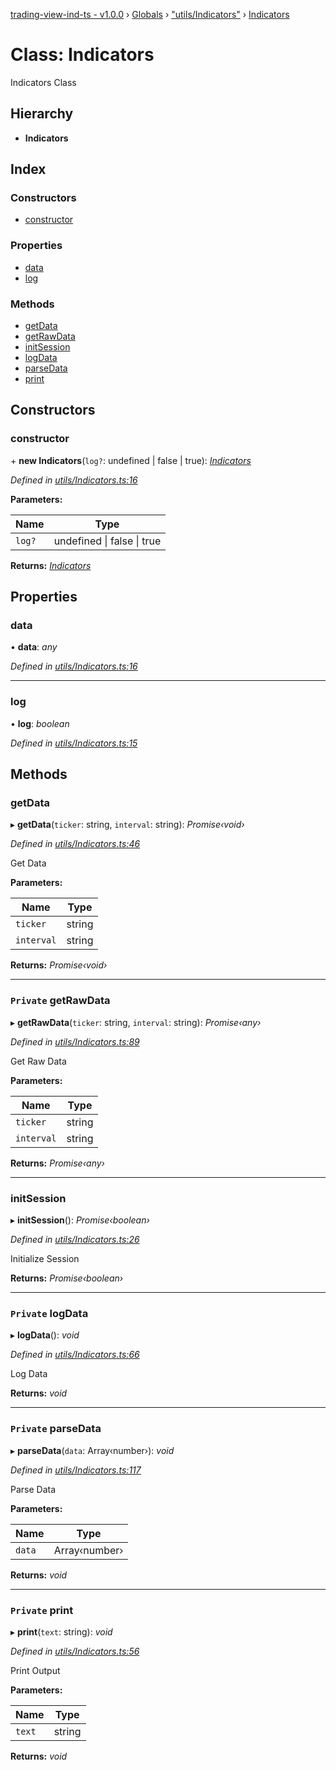 [trading-view-ind-ts - v1.0.0](../README.md) › [Globals](../globals.md) › ["utils/Indicators"](../modules/_utils_indicators_.md) › [Indicators](_utils_indicators_.indicators.md)

# Class: Indicators

Indicators Class

## Hierarchy

* **Indicators**

## Index

### Constructors

* [constructor](_utils_indicators_.indicators.md#constructor)

### Properties

* [data](_utils_indicators_.indicators.md#data)
* [log](_utils_indicators_.indicators.md#log)

### Methods

* [getData](_utils_indicators_.indicators.md#getdata)
* [getRawData](_utils_indicators_.indicators.md#private-getrawdata)
* [initSession](_utils_indicators_.indicators.md#initsession)
* [logData](_utils_indicators_.indicators.md#private-logdata)
* [parseData](_utils_indicators_.indicators.md#private-parsedata)
* [print](_utils_indicators_.indicators.md#private-print)

## Constructors

###  constructor

\+ **new Indicators**(`log?`: undefined | false | true): *[Indicators](_utils_indicators_.indicators.md)*

*Defined in [utils/Indicators.ts:16](https://github.com/edmundpf/trading-view-ind-ts/blob/0cd3657/src/utils/Indicators.ts#L16)*

**Parameters:**

Name | Type |
------ | ------ |
`log?` | undefined &#124; false &#124; true |

**Returns:** *[Indicators](_utils_indicators_.indicators.md)*

## Properties

###  data

• **data**: *any*

*Defined in [utils/Indicators.ts:16](https://github.com/edmundpf/trading-view-ind-ts/blob/0cd3657/src/utils/Indicators.ts#L16)*

___

###  log

• **log**: *boolean*

*Defined in [utils/Indicators.ts:15](https://github.com/edmundpf/trading-view-ind-ts/blob/0cd3657/src/utils/Indicators.ts#L15)*

## Methods

###  getData

▸ **getData**(`ticker`: string, `interval`: string): *Promise‹void›*

*Defined in [utils/Indicators.ts:46](https://github.com/edmundpf/trading-view-ind-ts/blob/0cd3657/src/utils/Indicators.ts#L46)*

Get Data

**Parameters:**

Name | Type |
------ | ------ |
`ticker` | string |
`interval` | string |

**Returns:** *Promise‹void›*

___

### `Private` getRawData

▸ **getRawData**(`ticker`: string, `interval`: string): *Promise‹any›*

*Defined in [utils/Indicators.ts:89](https://github.com/edmundpf/trading-view-ind-ts/blob/0cd3657/src/utils/Indicators.ts#L89)*

Get Raw Data

**Parameters:**

Name | Type |
------ | ------ |
`ticker` | string |
`interval` | string |

**Returns:** *Promise‹any›*

___

###  initSession

▸ **initSession**(): *Promise‹boolean›*

*Defined in [utils/Indicators.ts:26](https://github.com/edmundpf/trading-view-ind-ts/blob/0cd3657/src/utils/Indicators.ts#L26)*

Initialize Session

**Returns:** *Promise‹boolean›*

___

### `Private` logData

▸ **logData**(): *void*

*Defined in [utils/Indicators.ts:66](https://github.com/edmundpf/trading-view-ind-ts/blob/0cd3657/src/utils/Indicators.ts#L66)*

Log Data

**Returns:** *void*

___

### `Private` parseData

▸ **parseData**(`data`: Array‹number›): *void*

*Defined in [utils/Indicators.ts:117](https://github.com/edmundpf/trading-view-ind-ts/blob/0cd3657/src/utils/Indicators.ts#L117)*

Parse Data

**Parameters:**

Name | Type |
------ | ------ |
`data` | Array‹number› |

**Returns:** *void*

___

### `Private` print

▸ **print**(`text`: string): *void*

*Defined in [utils/Indicators.ts:56](https://github.com/edmundpf/trading-view-ind-ts/blob/0cd3657/src/utils/Indicators.ts#L56)*

Print Output

**Parameters:**

Name | Type |
------ | ------ |
`text` | string |

**Returns:** *void*
